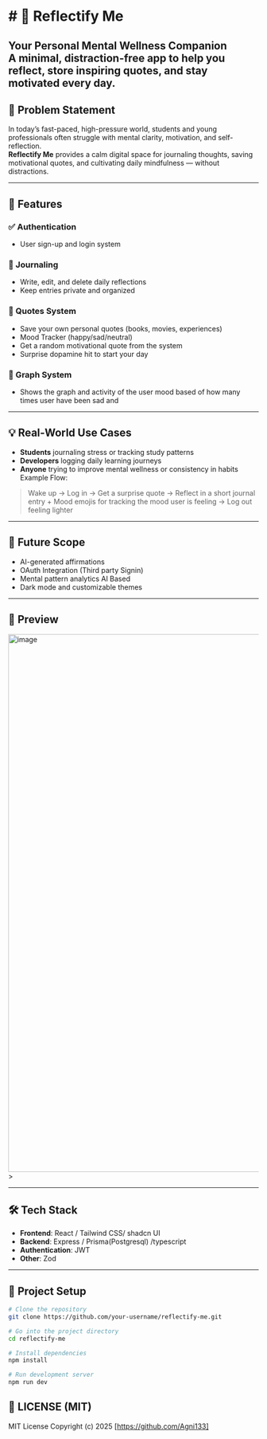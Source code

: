# # 🌿 Reflectify Me  
     
**Your Personal Mental Wellness Companion**  
A minimal, distraction-free app to help you reflect, store inspiring quotes, and stay motivated every day.
---        
            
## 🧠 Problem Statement     
  
In today’s fast-paced, high-pressure world, students and young professionals often struggle with mental clarity, motivation, and self-reflection.  
**Reflectify Me** provides a calm digital space for journaling thoughts, saving motivational quotes, and cultivating daily mindfulness — without distractions.

---

## 🚀 Features 

### ✅ Authentication
- User sign-up and login system

### 📝 Journaling
- Write, edit, and delete daily reflections
- Keep entries private and organized

### 💬 Quotes System
- Save your own personal quotes (books, movies, experiences)
- Mood Tracker  (happy/sad/neutral)
- Get a random motivational quote from the system
- Surprise dopamine hit to start your day 

### 💬 Graph System
 - Shows the graph and activity of the user mood based of how many times user have been sad and 
 
---

## 💡 Real-World Use Cases

- **Students** journaling stress or tracking study patterns
- **Developers** logging daily learning journeys
- **Anyone** trying to improve mental wellness or consistency in habits
\
Example Flow:
> Wake up → Log in → Get a surprise quote → Reflect in a short journal entry + Mood emojis for tracking the mood user is feeling  → Log out feeling lighter

---

## 🔮 Future Scope 

- AI-generated affirmations
- OAuth Integration (Third party Signin)
- Mental pattern analytics AI Based 
- Dark mode and customizable themes

---

## 📸 Preview

<img width="1920" height="1080" alt="image" src="https://github.com/user-attachments/assets/e7c161b2-f5b1-4078-a8a5-fe8da67444c8" />
> 

---

## 🛠️ Tech Stack

- **Frontend**: React  / Tailwind CSS/ shadcn UI 
- **Backend**:  Express / Prisma(Postgresql) /typescript
- **Authentication**: JWT
- **Other**: Zod 

---

## 📁 Project Setup

```bash
# Clone the repository
git clone https://github.com/your-username/reflectify-me.git

# Go into the project directory
cd reflectify-me

# Install dependencies
npm install

# Run development server
npm run dev

```
## 📄 LICENSE (MIT)
MIT License Copyright (c) 2025
[https://github.com/Agni133]



